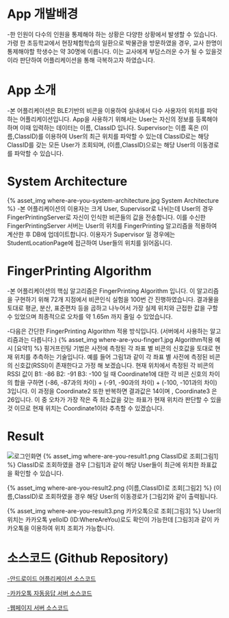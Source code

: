 
# App 개발배경
-한 인원이 다수의 인원을 통제해야 하는 상황은 다양한 상황에서 발생할 수 있습니다. 가령 한 초등학교에서 현장체험학습의 일환으로 박물관을 방문하였을 경우, 교사 한명이 통제해야할 학생수는 약 30명에 이릅니다. 이는 교사에게 부담스러운 수가 될 수 있을것이라 판단하여 어플리케이션을 통해 극복하고자 하였습니다.

# App 소개
-본 어플리케이션은 BLE기반의 비콘을 이용하여 실내에서 다수 사용자의 위치를 파악하는 어플리케이션입니다. App을 사용하기 위해서는 User는 자신의 정보를 등록해야 하며 이때 입력하는 데이터는 이름, ClassID 입니다. Supervisor는 이름 혹은 (이름,ClassID)를 이용하여 User의 최근 위치를 파악할 수 있는데 ClassID로는 해당 ClassID를 갖는 모든 User가 조회되며, (이름,ClassID)으로는 해당 User의 이동경로를 파악할 수 있습니다.

# System Architecture
{% asset_img where-are-you-system-architecture.jpg System Architecture %}
-본 어플리케이션의 이용자는 크게 User, Supervisor로 나뉘는데 User의 경우 FingerPrintingServer로 자신이 인식한 비콘들의 값을 전송합니다. 이를 수신한 FingerPrintingServer 서버는 User의 위치를 FingerPrinting 알고리즘을 적용하여 계산한 후 DB에 업데이트합니다. 이용자가 Supervisor 일 경우에는 StudentLocationPage에 접근하여 User들의 위치를 읽어옵니다.

# FingerPrinting Algorithm
-본 어플리케이션의 핵심 알고리즘은 FingerPrinting Algorithm 입니다. 이 알고리즘을 구현하기 위해 72개 지점에서 비콘인식 실험을 100번 간 진행하였습니다. 결과물을 토대로 평균, 분산, 표준편차 등을 곱하고 나누어서 가장 실제 위치와 근접한 값을 구할 수 있었으며 최종적으로 오차를 약 1.65m 까지 줄일 수 있었습니다.

-다음은 간단한 FingerPrinting Algorithm 적용 방식입니다. (서버에서 사용하는 알고리즘과는 다릅니다.)
{% asset_img where-are-you-finger1.jpg Algorithm적용 예시 [요약1] %}
핑거프린팅 기법은 사전에 측정된 각 좌표 별 비콘의 신호값을 토대로 현재 위치를 추측하는 기술입니다. 예를 들어 그림1과 같이 각 좌표 별 사전에 측정된 비콘의 신호값(RSSI)이 존재한다고 가정 해 보겠습니다.
현재 위치에서 측정된 각 비콘의 RSSI 값이 B1: -86 B2: -91 B3: -100 일 때 Coordinate1에 대한 각 비콘 신호의 차이의 합을 구하면 (-86, -87과의 차이) + (-91, -90과의 차이) + (-100, -101과의 차이) 3입니다. 이 과정을 Coordinate2 또한 반복하면 결과값은 14이며 , Coordinate3 은 26입니다.
이 중 오차가 가장 작은 즉 최소값을 갖는 좌표가 현재 위치라 판단할 수 있을 것 이므로 현재 위치는 Coordinate1이라 추측할 수 있겠습니다.


# Result
![로그인화면](https://kkimsangheon.github.io/2017/06/29/where-are-you/where-are-you-system-architecture.jpg) 
{% asset_img where-are-you-result1.png ClassID로 조회[그림1] %}
ClassID로 조회하였을 경우 [그림1]과 같이 해당 User들이 최근에 위치한 좌표값을 확인할 수 있습니다.

{% asset_img where-are-you-result2.png (이름,ClassID)로 조회[그림2] %}
(이름,ClassID)로 조회하였을 경우 해당 User의 이동경로가 [그림2]와 같이 출력됩니다.

{% asset_img where-are-you-result3.png 카카오톡으로 조회[그림3] %}
User의 위치는 카카오톡 yelloID (ID:WhereAreYou)로도 확인이 가능한데 [그림3]과 같이 카카오톡을 이용하여 위치 조회가 가능합니다.

# 소스코드 (Github Repository)
[-안드로이드 어플리케이션 소스코드](https://github.com/KKimSangHeon/Where_Are_You_Application)

[-카카오톡 자동응답 서버 소스코드](https://github.com/KKimSangHeon/Where_Are_You_KakaoServer)

[-웹페이지 서버 소스코드](https://github.com/KKimSangHeon/Where_Are_You_JSONPage)
